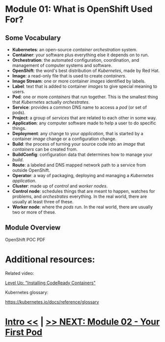 # Module 01: What is OpenShift Used For?

## Some Vocabulary

* **Kubernetes**: an open-source _container_ _orchestration_ system.
* **Container**: your software plus everything else it depends on to run.
* **Orchestration**: the automated configuration, coordination, and management of computer systems and software.
* **OpenShift**: the word's best distribution of _Kubernetes_, made by Red Hat.
* **Image**: a read-only file that is used to create _containers_.
* **Image Stream**: one or more container _images_ identified by labels.
* **Label**: text that is added to container _images_ to give special meaning to users.
* **Pod**: one or more _containers_ that run together. This is the smallest thing that _Kubernetes_ actually _orchestrates_.
* **Service**: provides a common DNS name to access a _pod_ (or set of pods).
* **Project**: a group of _services_ that are related to each other in some way.
* **Application**: any computer software made to help a user to do specific things.
* **Deployment**: any change to your _application_, that is started by a container _image_ change or a configuration change.
* **Build**: the process of turning your source code into an _image_ that _containers_ can be created from.
* **BuildConfig**: configuration data that determines how to manage your _build_.
* **Route**: a labeled and DNS mapped network path to a service from outside OpenShift.
* **Operator**: a way of packaging, deploying and managing a _Kubernetes_ _application_.
* **Cluster**: made up of _control_ and _worker nodes_.
* **Control node**: schedules things that are meant to happen, watches for problems, and _orchestrates_ everything. In the real world, there are usually at least three of these.
* **Worker node**: where the _pods_ run. In the real world, there are usually two or more of these.

## Module Overview

OpenShift POC PDF

# Additional resources:

Related video:

[Level Up: "Installing CodeReady Containers"](https://youtu.be/72Bfw1WxojQ)

Kubernetes glossary: 

https://kubernetes.io/docs/reference/glossary


# [Intro <<](https://github.com/masharif46/OpenShift) | [>> NEXT: Module 02 - Your First Pod](../Module%2002%20-%20Your%20First%20Pod)
